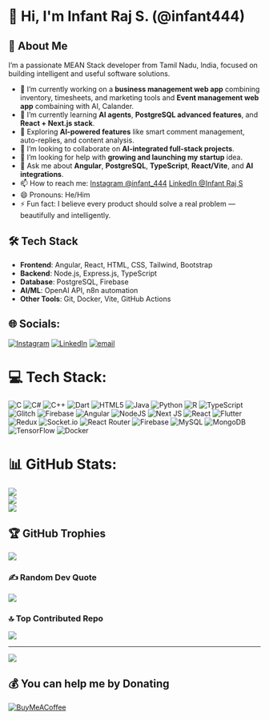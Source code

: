 # 👋 Hi, I'm Infant Raj S. (@infant444)

<!-- Optionally, you can add a banner or badge here -->

## 🚀 About Me
I’m a passionate MEAN Stack developer from Tamil Nadu, India, focused on building intelligent and useful software solutions.

- 🔭 I’m currently working on a **business management web app** combining inventory, timesheets, and marketing tools and **Event management web app** combaining with AI, Calander.
- 🌱 I’m currently learning **AI agents**, **PostgreSQL advanced features**, and **React + Next.js stack**.
- 🧠 Exploring **AI-powered features** like smart comment management, auto-replies, and content analysis.
- 👯 I’m looking to collaborate on **AI-integrated full-stack projects**.
- 🤔 I’m looking for help with **growing and launching my startup** idea.
- 💬 Ask me about **Angular**, **PostgreSQL**, **TypeScript**, **React/Vite**, and **AI integrations**.
- 📫 How to reach me: [Instagram @infant_444](https://instagram.com/infant_444) [LinkedIn @Infant Raj S](https://www.linkedin.com/in/infant-raj-s-71aa1623a/)
- 😄 Pronouns: He/Him
- ⚡ Fun fact: I believe every product should solve a real problem — beautifully and intelligently.

## 🛠️ Tech Stack
- **Frontend**: Angular, React, HTML, CSS, Tailwind, Bootstrap  
- **Backend**: Node.js, Express.js, TypeScript  
- **Database**: PostgreSQL, Firebase  
- **AI/ML**: OpenAI API, n8n automation  
- **Other Tools**: Git, Docker, Vite, GitHub Actions



## 🌐 Socials:
[![Instagram](https://img.shields.io/badge/Instagram-%23E4405F.svg?logo=Instagram&logoColor=white)](https://instagram.com/infant_444) [![LinkedIn](https://img.shields.io/badge/LinkedIn-%230077B5.svg?logo=linkedin&logoColor=white)](https://linkedin.com/in/infant-raj-s-71aa1623a) [![email](https://img.shields.io/badge/Email-D14836?logo=gmail&logoColor=white)](mailto:infant0467@gmail.com) 

# 💻 Tech Stack:
![C](https://img.shields.io/badge/c-%2300599C.svg?style=plastic&logo=c&logoColor=white) ![C#](https://img.shields.io/badge/c%23-%23239120.svg?style=plastic&logo=csharp&logoColor=white) ![C++](https://img.shields.io/badge/c++-%2300599C.svg?style=plastic&logo=c%2B%2B&logoColor=white) ![Dart](https://img.shields.io/badge/dart-%230175C2.svg?style=plastic&logo=dart&logoColor=white) ![HTML5](https://img.shields.io/badge/html5-%23E34F26.svg?style=plastic&logo=html5&logoColor=white) ![Java](https://img.shields.io/badge/java-%23ED8B00.svg?style=plastic&logo=openjdk&logoColor=white) ![Python](https://img.shields.io/badge/python-3670A0?style=plastic&logo=python&logoColor=ffdd54) ![R](https://img.shields.io/badge/r-%23276DC3.svg?style=plastic&logo=r&logoColor=white) ![TypeScript](https://img.shields.io/badge/typescript-%23007ACC.svg?style=plastic&logo=typescript&logoColor=white) ![Glitch](https://img.shields.io/badge/glitch-%233333FF.svg?style=plastic&logo=glitch&logoColor=white) ![Firebase](https://img.shields.io/badge/firebase-%23039BE5.svg?style=plastic&logo=firebase) ![Angular](https://img.shields.io/badge/angular-%23DD0031.svg?style=plastic&logo=angular&logoColor=white) ![NodeJS](https://img.shields.io/badge/node.js-6DA55F?style=plastic&logo=node.js&logoColor=white) ![Next JS](https://img.shields.io/badge/Next-black?style=plastic&logo=next.js&logoColor=white) ![React](https://img.shields.io/badge/react-%2320232a.svg?style=plastic&logo=react&logoColor=%2361DAFB) ![Flutter](https://img.shields.io/badge/Flutter-%2302569B.svg?style=plastic&logo=Flutter&logoColor=white) ![Redux](https://img.shields.io/badge/redux-%23593d88.svg?style=plastic&logo=redux&logoColor=white) ![Socket.io](https://img.shields.io/badge/Socket.io-black?style=plastic&logo=socket.io&badgeColor=010101) ![React Router](https://img.shields.io/badge/React_Router-CA4245?style=plastic&logo=react-router&logoColor=white) ![Firebase](https://img.shields.io/badge/firebase-a08021?style=plastic&logo=firebase&logoColor=ffcd34) ![MySQL](https://img.shields.io/badge/mysql-4479A1.svg?style=plastic&logo=mysql&logoColor=white) ![MongoDB](https://img.shields.io/badge/MongoDB-%234ea94b.svg?style=plastic&logo=mongodb&logoColor=white) ![TensorFlow](https://img.shields.io/badge/TensorFlow-%23FF6F00.svg?style=plastic&logo=TensorFlow&logoColor=white) ![Docker](https://img.shields.io/badge/docker-%230db7ed.svg?style=plastic&logo=docker&logoColor=white)
# 📊 GitHub Stats:
![](https://github-readme-stats.vercel.app/api?username=infant444&theme=dark&hide_border=false&include_all_commits=false&count_private=false)<br/>
![](https://github-readme-streak-stats.herokuapp.com/?user=infant444&theme=dark&hide_border=false)<br/>
![](https://github-readme-stats.vercel.app/api/top-langs/?username=infant444&theme=dark&hide_border=false&include_all_commits=false&count_private=false&layout=compact)

## 🏆 GitHub Trophies
![](https://github-profile-trophy.vercel.app/?username=infant444&theme=holi&no-frame=true&no-bg=false&margin-w=4)

### ✍️ Random Dev Quote
![](https://quotes-github-readme.vercel.app/api?type=horizontal&theme=radical)

### 🔝 Top Contributed Repo
![](https://github-contributor-stats.vercel.app/api?username=infant444&limit=5&theme=dark&combine_all_yearly_contributions=true)

---
[![](https://visitcount.itsvg.in/api?id=infant444&icon=0&color=0)](https://visitcount.itsvg.in)

  ## 💰 You can help me by Donating
  [![BuyMeACoffee](https://img.shields.io/badge/Buy%20Me%20a%20Coffee-ffdd00?style=for-the-badge&logo=buy-me-a-coffee&logoColor=black)](https://buymeacoffee.com/infant444) 

  
<!-- Proudly created with GPRM ( https://gprm.itsvg.in ) -->
